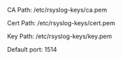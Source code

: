 CA Path: /etc/rsyslog-keys/ca.pem

Cert Path: /etc/rsyslog-keys/cert.pem

Key Path: /etc/rsyslog-keys/key.pem


Default port: 1514

